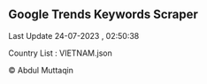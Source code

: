 

## Google Trends Keywords Scraper 
 
Last Update 24-07-2023 , 02:50:38

Country List :
VIETNAM.json



© Abdul Muttaqin 
